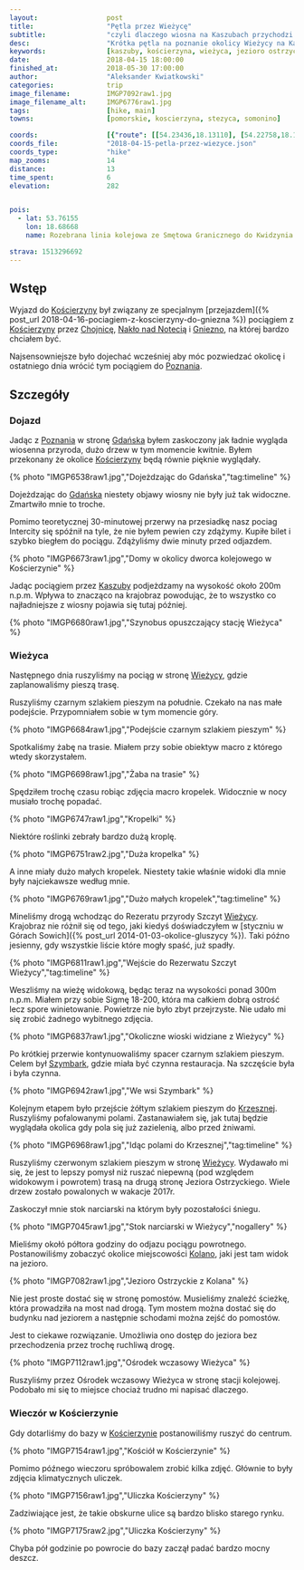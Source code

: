 ```yaml
---
layout:                 post
title:                  "Pętla przez Wieżycę"
subtitle:               "czyli dlaczego wiosna na Kaszubach przychodzi prawie 2 tygodnie później"
desc:                   "Krótka pętla na poznanie okolicy Wieżycy na Kaszubach przed przejazdem pociągiem Turkol. Poszukiwanie wiosny zakończyło się niepowodzeniem."
keywords:               [kaszuby, kościerzyna, wieżyca, jezioro ostrzyckie, szymbark]
date:                   2018-04-15 18:00:00
finished_at:            2018-05-30 17:00:00
author:                 "Aleksander Kwiatkowski"
categories:             trip
image_filename:         IMGP7092raw1.jpg
image_filename_alt:     IMGP6776raw1.jpg
tags:                   [hike, main]
towns:                  [pomorskie, koscierzyna, stezyca, somonino]

coords:                 [{"route": [[54.23436,18.13110], [54.22758,18.13539], [54.21454,18.11196], [54.23381,18.08355], [54.23526,18.10638], [54.23852,18.11067], [54.23426,18.12878]], "type": "hike"}]
coords_file:            "2018-04-15-petla-przez-wiezyce.json"
coords_type:            "hike"
map_zooms:              14
distance:               13
time_spent:             6
elevation:              282


pois:
  - lat: 53.76155
    lon: 18.68668
    name: Rozebrana linia kolejowa ze Smętowa Granicznego do Kwidzynia

strava: 1513296692
---
```


[wiki-koscierzyna]: https://pl.wikipedia.org/wiki/Ko%C5%9Bcierzyna
[wiki-chojnice]: https://pl.wikipedia.org/wiki/Chojnice
[wiki-naklo-nad-notecia]: https://pl.wikipedia.org/wiki/Nak%C5%82o_nad_Noteci%C4%85
[wiki-gniezno]: https://pl.wikipedia.org/wiki/Gniezno
[wiki-poznan]: https://pl.wikipedia.org/wiki/Pozna%C5%84
[wiki-gdansk]: https://pl.wikipedia.org/wiki/Gda%C5%84sk
[wiki-kaszuby]: https://pl.wikipedia.org/wiki/Kaszuby
[wiki-wiezyca]: https://pl.wikipedia.org/wiki/Wie%C5%BCyca_(powiat_kartuski)
[wiki-szymbark]: https://pl.wikipedia.org/wiki/Szymbark_(wojew%C3%B3dztwo_pomorskie)
[wiki-krzeszna]: https://pl.wikipedia.org/wiki/Krzeszna
[wiki-wiezyca-wzgorze]: https://pl.wikipedia.org/wiki/Wie%C5%BCyca_(Pojezierze_Kaszubskie)
[wiki-kolano]: https://pl.wikipedia.org/wiki/Kolano_(powiat_kartuski)

## Wstęp

Wyjazd do [Kościerzyny][wiki-koscierzyna] był związany ze
specjalnym
[przejazdem]({% post_url 2018-04-16-pociagiem-z-koscierzyny-do-gniezna %})
pociągiem z [Kościerzyny][wiki-koscierzyna] przez
[Chojnicę][wiki-chojnice], [Nakło nad Notecią][wiki-naklo-nad-notecia] i
[Gniezno][wiki-gniezno], na której bardzo chciałem być.

Najsensowniejsze było dojechać wcześniej aby móc pozwiedzać okolicę
i ostatniego dnia wrócić tym pociągiem do [Poznania][wiki-poznan].

## Szczegóły

### Dojazd

Jadąc z [Poznania][wiki-poznan] w stronę [Gdańska][wiki-gdansk]
byłem zaskoczony jak ładnie wygląda wiosenna przyroda,
dużo drzew w tym momencie kwitnie.
Byłem przekonany że okolice [Kościerzyny][wiki-koscierzyna] będą
równie pięknie wyglądały.

{% photo "IMGP6538raw1.jpg","Dojeżdzając do Gdańska","tag:timeline" %}

Dojeżdzając do [Gdańska][wiki-gdansk] niestety objawy wiosny nie były już tak
widoczne. Zmartwiło mnie to troche.

Pomimo teoretycznej 30-minutowej przerwy na przesiadkę nasz pociag Intercity
się spóźnił na tyle, że nie byłem pewien czy zdążymy. Kupiłe bilet i szybko
biegłem do pociągu. Zdążyliśmy dwie minuty przed odjazdem.

{% photo "IMGP6673raw1.jpg","Domy w okolicy dworca kolejowego w Kościerzynie" %}

Jadąc pociągiem przez [Kaszuby][wiki-kaszuby] podjeżdzamy na wysokość około
200m n.p.m. Wpływa to znacząco na krajobraz powodując, że to wszystko co
najładniejsze z wiosny pojawia się tutaj później.

{% photo "IMGP6680raw1.jpg","Szynobus opuszczający stację Wieżyca" %}

### Wieżyca

Następnego dnia ruszyliśmy na pociąg w stronę [Wieżycy][wiki-wiezyca], gdzie
zaplanowaliśmy pieszą trasę.

Ruszyliśmy czarnym szlakiem pieszym na południe. Czekało na nas małe podejście.
Przypomniałem sobie w tym momencie góry.

{% photo "IMGP6684raw1.jpg","Podejście czarnym szlakiem pieszym" %}

Spotkaliśmy żabę na trasie. Miałem przy sobie obiektyw macro z którego wtedy
skorzystałem.

{% photo "IMGP6698raw1.jpg","Żaba na trasie" %}

Spędziłem trochę czasu robiąc zdjęcia macro kropelek. Widocznie w nocy musiało
trochę popadać.

{% photo "IMGP6747raw1.jpg","Kropelki" %}

Niektóre roślinki zebrały bardzo dużą kroplę.

{% photo "IMGP6751raw2.jpg","Duża kropelka" %}

A inne miały dużo małych kropelek. Niestety takie właśnie widoki dla mnie były
najciekawsze według mnie.

{% photo "IMGP6769raw1.jpg","Dużo małych kropelek","tag:timeline" %}

Mineliśmy drogą wchodząc do Rezeratu przyrody Szczyt
[Wieżycy][wiki-wiezyca-wzgorze]. Krajobraz nie
różnił się od tego, jaki kiedyś doświadczyłem
w [styczniu w Górach Sowich]({% post_url 2014-01-03-okolice-gluszycy %}).
Taki późno jesienny, gdy wszystkie liście które mogły spaść, już spadły.

{% photo "IMGP6811raw1.jpg","Wejście do Rezerwatu Szczyt Wieżycy","tag:timeline" %}

Weszliśmy na wieżę widokową, będąc teraz na wysokości ponad 300m n.p.m. Miałem przy sobie
Sigmę 18-200, która ma całkiem dobrą ostrość lecz spore winietowanie.
Powietrze nie było zbyt przejrzyste. Nie udało mi się zrobić żadnego
wybitnego zdjęcia.

{% photo "IMGP6837raw1.jpg","Okoliczne wioski widziane z Wieżycy" %}

Po krótkiej przerwie kontynuowaliśmy spacer czarnym szlakiem pieszym. Celem
był [Szymbark][wiki-szymbark], gdzie miała być czynna restauracja.
Na szczęście była i była czynna.

{% photo "IMGP6942raw1.jpg","We wsi Szymbark" %}

Kolejnym etapem było przejście żółtym szlakiem pieszym do [Krzesznej][wiki-krzeszna].
Ruszyliśmy pofalowanymi polami. Zastanawiałem się, jak tutaj będzie wyglądała okolica
gdy pola się już zazielenią, albo przed żniwami.

{% photo "IMGP6968raw1.jpg","Idąc polami do Krzesznej","tag:timeline" %}

Ruszyliśmy czerwonym szlakiem pieszym w stronę [Wieżycy][wiki-wiezyca]. Wydawało mi się,
że jest to lepszy pomysł niż ruszać niepewną (pod względem widokowym i powrotem) trasą
na drugą stronę Jeziora Ostrzyckiego. Wiele drzew zostało powalonych w wakacje 2017r.

Zaskoczył mnie stok narciarski na którym były pozostałości śniegu.

{% photo "IMGP7045raw1.jpg","Stok narciarski w Wieżycy","nogallery" %}

Mieliśmy okołó półtora godziny do odjazu pociągu powrotnego. Postanowiliśmy zobaczyć
okolice miejscowości [Kolano][wiki-kolano], jaki jest tam widok na jezioro.

{% photo "IMGP7082raw1.jpg","Jezioro Ostrzyckie z Kolana" %}

Nie jest proste dostać się w stronę pomostów. Musieliśmy znaleźć ścieżkę,
która prowadziła na most nad drogą. Tym mostem można dostać się do budynku nad
jeziorem a następnie schodami można zejść do pomostów.

Jest to ciekawe rozwiązanie. Umożliwia ono dostęp do jeziora bez przechodzenia
przez trochę ruchliwą drogę.

{% photo "IMGP7112raw1.jpg","Ośrodek wczasowy Wieżyca" %}

Ruszyliśmy przez Ośrodek wczasowy Wieżyca w stronę stacji kolejowej.
Podobało mi się to miejsce chociaż trudno mi napisać dlaczego.

### Wieczór w Kościerzynie

Gdy dotarliśmy do bazy w [Kościerzynie][wiki-koscierzyna]
postanowiliśmy ruszyć do centrum.

{% photo "IMGP7154raw1.jpg","Kościół w Kościerzynie" %}

Pomimo późnego wieczoru spróbowalem zrobić kilka zdjęć. Głównie to były
zdjęcia klimatycznych uliczek.

{% photo "IMGP7156raw1.jpg","Uliczka Kościerzyny" %}

Zadziwiające jest, że takie obskurne ulice są bardzo blisko starego rynku.

{% photo "IMGP7175raw2.jpg","Uliczka Kościerzyny" %}

Chyba pół godzinie po powrocie do bazy zaczął padać bardzo mocny deszcz.
